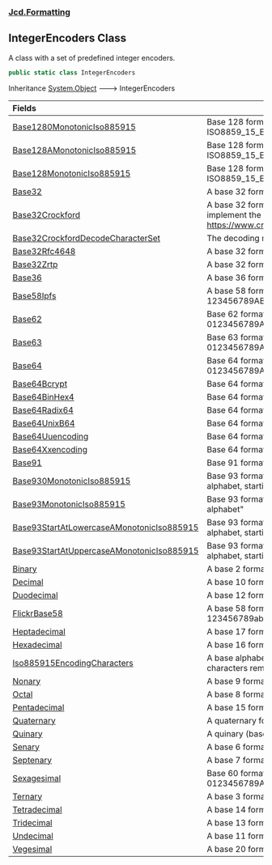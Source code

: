### [Jcd.Formatting](Jcd.Formatting.md 'Jcd.Formatting')

## IntegerEncoders Class

A class with a set of predefined integer encoders.

```csharp
public static class IntegerEncoders
```

Inheritance [System.Object](https://docs.microsoft.com/en-us/dotnet/api/System.Object 'System.Object') &#129106; IntegerEncoders

| Fields | |
| :--- | :--- |
| [Base1280MonotonicIso885915](Jcd.Formatting.IntegerEncoders.Base1280MonotonicIso885915.md 'Jcd.Formatting.IntegerEncoders.Base1280MonotonicIso885915') | Base 128 formatting, first 128 characters from the ISO8859_15_EncodingCharacters alphabet, starting at "0" |
| [Base128AMonotonicIso885915](Jcd.Formatting.IntegerEncoders.Base128AMonotonicIso885915.md 'Jcd.Formatting.IntegerEncoders.Base128AMonotonicIso885915') | Base 128 formatting, first 128 characters from the ISO8859_15_EncodingCharacters alphabet, starting at "A" |
| [Base128MonotonicIso885915](Jcd.Formatting.IntegerEncoders.Base128MonotonicIso885915.md 'Jcd.Formatting.IntegerEncoders.Base128MonotonicIso885915') | Base 128 formatting, first 128 characters from the ISO8859_15_EncodingCharacters alphabet. |
| [Base32](Jcd.Formatting.IntegerEncoders.Base32.md 'Jcd.Formatting.IntegerEncoders.Base32') | A base 32 formatter using 0-9A-V, case insensitive |
| [Base32Crockford](Jcd.Formatting.IntegerEncoders.Base32Crockford.md 'Jcd.Formatting.IntegerEncoders.Base32Crockford') | A base 32 formatter for Crockford numbers, special parsing rules. TODO: Fully implement the "check code symbol" ala https://www.crockford.com/wrmg/base32.html |
| [Base32CrockfordDecodeCharacterSet](Jcd.Formatting.IntegerEncoders.Base32CrockfordDecodeCharacterSet.md 'Jcd.Formatting.IntegerEncoders.Base32CrockfordDecodeCharacterSet') | The decoding mappings for Crockford base 32 decoding. |
| [Base32Rfc4648](Jcd.Formatting.IntegerEncoders.Base32Rfc4648.md 'Jcd.Formatting.IntegerEncoders.Base32Rfc4648') | A base 32 formatter for RFC4648 numbers, case sensitive |
| [Base32Zrtp](Jcd.Formatting.IntegerEncoders.Base32Zrtp.md 'Jcd.Formatting.IntegerEncoders.Base32Zrtp') | A base 32 formatter for ZRTP encoded numbers, case sensitive |
| [Base36](Jcd.Formatting.IntegerEncoders.Base36.md 'Jcd.Formatting.IntegerEncoders.Base36') | A base 36 formatter using 0-9A-Z, case insensitive |
| [Base58Ipfs](Jcd.Formatting.IntegerEncoders.Base58Ipfs.md 'Jcd.Formatting.IntegerEncoders.Base58Ipfs') | A base 58 formatter IPFS compliant, case sensitive, alphabet: 123456789ABCDEFGHJKLMNPQRSTUVWXYZabcdefghijkmnopqrstuvwxyz |
| [Base62](Jcd.Formatting.IntegerEncoders.Base62.md 'Jcd.Formatting.IntegerEncoders.Base62') | Base 62 formatter using: 0123456789ABCDEFGHIJKLMNOPQRSTUVWXYZabcdefghijklmnopqrstuvwxyz |
| [Base63](Jcd.Formatting.IntegerEncoders.Base63.md 'Jcd.Formatting.IntegerEncoders.Base63') | Base 63 formatter using: 0123456789ABCDEFGHIJKLMNOPQRSTUVWXYZabcdefghijklmnopqrstuvwxyz+ |
| [Base64](Jcd.Formatting.IntegerEncoders.Base64.md 'Jcd.Formatting.IntegerEncoders.Base64') | Base 64 formatter using the standard: 0123456789ABCDEFGHIJKLMNOPQRSTUVWXYZabcdefghijklmnopqrstuvwxyz+/ |
| [Base64Bcrypt](Jcd.Formatting.IntegerEncoders.Base64Bcrypt.md 'Jcd.Formatting.IntegerEncoders.Base64Bcrypt') | Base 64 formatter: Bcrypt compliant |
| [Base64BinHex4](Jcd.Formatting.IntegerEncoders.Base64BinHex4.md 'Jcd.Formatting.IntegerEncoders.Base64BinHex4') | Base 64 formatter: BinHex4 compliant |
| [Base64Radix64](Jcd.Formatting.IntegerEncoders.Base64Radix64.md 'Jcd.Formatting.IntegerEncoders.Base64Radix64') | Base 64 formatter: Radix64 compliant |
| [Base64UnixB64](Jcd.Formatting.IntegerEncoders.Base64UnixB64.md 'Jcd.Formatting.IntegerEncoders.Base64UnixB64') | Base 64 formatter: Unix B64 compliant |
| [Base64Uuencoding](Jcd.Formatting.IntegerEncoders.Base64Uuencoding.md 'Jcd.Formatting.IntegerEncoders.Base64Uuencoding') | Base 64 formatter: Uuencoding compliant |
| [Base64Xxencoding](Jcd.Formatting.IntegerEncoders.Base64Xxencoding.md 'Jcd.Formatting.IntegerEncoders.Base64Xxencoding') | Base 64 formatter: Xxencoding compliant |
| [Base91](Jcd.Formatting.IntegerEncoders.Base91.md 'Jcd.Formatting.IntegerEncoders.Base91') | Base 91 formatter, basE91 compliant (see http://base91.sourceforge.net/) |
| [Base930MonotonicIso885915](Jcd.Formatting.IntegerEncoders.Base930MonotonicIso885915.md 'Jcd.Formatting.IntegerEncoders.Base930MonotonicIso885915') | Base 93 formatting, first 93 characters from the ISO8859_15_EncodingCharacters alphabet, starting at "0" |
| [Base93MonotonicIso885915](Jcd.Formatting.IntegerEncoders.Base93MonotonicIso885915.md 'Jcd.Formatting.IntegerEncoders.Base93MonotonicIso885915') | Base 93 formatting, first 93 characters from the ISO8859_15_EncodingCharacters alphabet" |
| [Base93StartAtLowercaseAMonotonicIso885915](Jcd.Formatting.IntegerEncoders.Base93StartAtLowercaseAMonotonicIso885915.md 'Jcd.Formatting.IntegerEncoders.Base93StartAtLowercaseAMonotonicIso885915') | Base 93 formatting, first 93 characters from the ISO8859_15_EncodingCharacters alphabet, starting at "a" |
| [Base93StartAtUppercaseAMonotonicIso885915](Jcd.Formatting.IntegerEncoders.Base93StartAtUppercaseAMonotonicIso885915.md 'Jcd.Formatting.IntegerEncoders.Base93StartAtUppercaseAMonotonicIso885915') | Base 93 formatting, first 93 characters from the ISO8859_15_EncodingCharacters alphabet, starting at "A" |
| [Binary](Jcd.Formatting.IntegerEncoders.Binary.md 'Jcd.Formatting.IntegerEncoders.Binary') | A base 2 formatter using 01 |
| [Decimal](Jcd.Formatting.IntegerEncoders.Decimal.md 'Jcd.Formatting.IntegerEncoders.Decimal') | A base 10 formatter using 0-9 |
| [Duodecimal](Jcd.Formatting.IntegerEncoders.Duodecimal.md 'Jcd.Formatting.IntegerEncoders.Duodecimal') | A base 12 formatter using 0-9AB, case insensitive |
| [FlickrBase58](Jcd.Formatting.IntegerEncoders.FlickrBase58.md 'Jcd.Formatting.IntegerEncoders.FlickrBase58') | A base 58 formatter Flickr short URL compliant, case sensitive, alphabet: 123456789abcdefghijkmnopqrstuvwxyzABCDEFGHJKLMNPQRSTUVWXYZ |
| [Heptadecimal](Jcd.Formatting.IntegerEncoders.Heptadecimal.md 'Jcd.Formatting.IntegerEncoders.Heptadecimal') | A base 17 formatter using 0-9A-G, case insensitive |
| [Hexadecimal](Jcd.Formatting.IntegerEncoders.Hexadecimal.md 'Jcd.Formatting.IntegerEncoders.Hexadecimal') | A base 16 formatter using 0-9A-F, case insensitive |
| [Iso885915EncodingCharacters](Jcd.Formatting.IntegerEncoders.Iso885915EncodingCharacters.md 'Jcd.Formatting.IntegerEncoders.Iso885915EncodingCharacters') | A base alphabet for various numeric encoders with whitespace and certain special characters removed. |
| [Nonary](Jcd.Formatting.IntegerEncoders.Nonary.md 'Jcd.Formatting.IntegerEncoders.Nonary') | A base 9 formatter using 0-8 |
| [Octal](Jcd.Formatting.IntegerEncoders.Octal.md 'Jcd.Formatting.IntegerEncoders.Octal') | A base 8 formatter using 0-7 |
| [Pentadecimal](Jcd.Formatting.IntegerEncoders.Pentadecimal.md 'Jcd.Formatting.IntegerEncoders.Pentadecimal') | A base 15 formatter using 0-9A-E, case insensitive |
| [Quaternary](Jcd.Formatting.IntegerEncoders.Quaternary.md 'Jcd.Formatting.IntegerEncoders.Quaternary') | A quaternary formatter using 0123 |
| [Quinary](Jcd.Formatting.IntegerEncoders.Quinary.md 'Jcd.Formatting.IntegerEncoders.Quinary') | A quinary (base 5) formatter using 0-4 |
| [Senary](Jcd.Formatting.IntegerEncoders.Senary.md 'Jcd.Formatting.IntegerEncoders.Senary') | A base 6 formatter using 0-5 |
| [Septenary](Jcd.Formatting.IntegerEncoders.Septenary.md 'Jcd.Formatting.IntegerEncoders.Septenary') | A base 7 formatter using 0-6 |
| [Sexagesimal](Jcd.Formatting.IntegerEncoders.Sexagesimal.md 'Jcd.Formatting.IntegerEncoders.Sexagesimal') | Base 60 formatter using this alphabet: 0123456789ABCDEFGHIJKLMNOPQRSTUVWXYZabcdefghijklmnopqrstuvwx |
| [Ternary](Jcd.Formatting.IntegerEncoders.Ternary.md 'Jcd.Formatting.IntegerEncoders.Ternary') | A base 3 formatter 012 |
| [Tetradecimal](Jcd.Formatting.IntegerEncoders.Tetradecimal.md 'Jcd.Formatting.IntegerEncoders.Tetradecimal') | A base 14 formatter using 0-9A-D, case insensitive |
| [Tridecimal](Jcd.Formatting.IntegerEncoders.Tridecimal.md 'Jcd.Formatting.IntegerEncoders.Tridecimal') | A base 13 formatter using 0-9A-C, case insensitive |
| [Undecimal](Jcd.Formatting.IntegerEncoders.Undecimal.md 'Jcd.Formatting.IntegerEncoders.Undecimal') | A base 11 formatter using 0-9A, case insensitive |
| [Vegesimal](Jcd.Formatting.IntegerEncoders.Vegesimal.md 'Jcd.Formatting.IntegerEncoders.Vegesimal') | A base 20 formatter using 0-9A-J, case insensitive |
